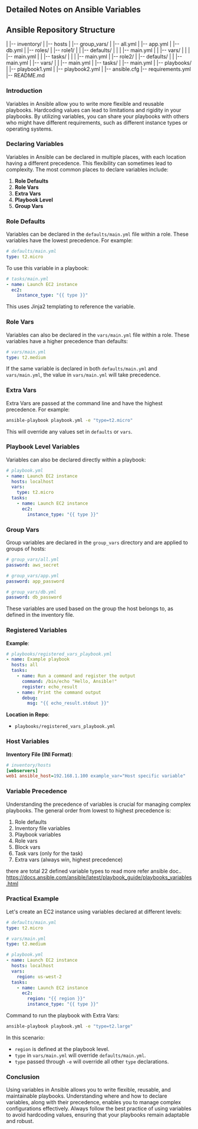 ## Detailed Notes on Ansible Variables

Ansible Repository Structure
---------------------------------
|
|-- inventory/
|   |-- hosts
|   |-- group_vars/
|       |-- all.yml
|       |-- app.yml
|       |-- db.yml
|
|-- roles/
|   |-- role1/
|   |   |-- defaults/
|   |   |   |-- main.yml
|   |   |-- vars/
|   |   |   |-- main.yml
|   |   |-- tasks/
|   |   |   |-- main.yml
|   |-- role2/
|       |-- defaults/
|       |   |-- main.yml
|       |-- vars/
|       |   |-- main.yml
|       |-- tasks/
|           |-- main.yml
|
|-- playbooks/
|   |-- playbook1.yml
|   |-- playbook2.yml
|
|-- ansible.cfg
|-- requirements.yml
|-- README.md


### Introduction
Variables in Ansible allow you to write more flexible and reusable playbooks. Hardcoding values can lead to limitations and rigidity in your playbooks. By utilizing variables, you can share your playbooks with others who might have different requirements, such as different instance types or operating systems.

### Declaring Variables
Variables in Ansible can be declared in multiple places, with each location having a different precedence. This flexibility can sometimes lead to complexity. The most common places to declare variables include:

1. **Role Defaults**
2. **Role Vars**
3. **Extra Vars**
4. **Playbook Level**
5. **Group Vars**

### Role Defaults
Variables can be declared in the `defaults/main.yml` file within a role. These variables have the lowest precedence. For example:
```yaml
# defaults/main.yml
type: t2.micro
```
To use this variable in a playbook:
```yaml
# tasks/main.yml
- name: Launch EC2 instance
  ec2:
    instance_type: "{{ type }}"
```
This uses Jinja2 templating to reference the variable.

### Role Vars
Variables can also be declared in the `vars/main.yml` file within a role. These variables have a higher precedence than defaults:
```yaml
# vars/main.yml
type: t2.medium
```
If the same variable is declared in both `defaults/main.yml` and `vars/main.yml`, the value in `vars/main.yml` will take precedence.

### Extra Vars
Extra Vars are passed at the command line and have the highest precedence. For example:
```sh
ansible-playbook playbook.yml -e "type=t2.micro"
```
This will override any values set in `defaults` or `vars`.

### Playbook Level Variables
Variables can also be declared directly within a playbook:
```yaml
# playbook.yml
- name: Launch EC2 instance
  hosts: localhost
  vars:
    type: t2.micro
  tasks:
    - name: Launch EC2 instance
      ec2:
        instance_type: "{{ type }}"
```

### Group Vars
Group variables are declared in the `group_vars` directory and are applied to groups of hosts:
```yaml
# group_vars/all.yml
password: aws_secret

# group_vars/app.yml
password: app_password

# group_vars/db.yml
password: db_password
```
These variables are used based on the group the host belongs to, as defined in the inventory file.

### Registered Variables

**Example**:

```yaml
# playbooks/registered_vars_playbook.yml
- name: Example playbook
  hosts: all
  tasks:
    - name: Run a command and register the output
      command: /bin/echo "Hello, Ansible!"
      register: echo_result
    - name: Print the command output
      debug:
        msg: "{{ echo_result.stdout }}"
```

**Location in Repo**:
- `playbooks/registered_vars_playbook.yml`

### Host Variables

**Inventory File (INI Format)**:
```ini
# inventory/hosts
[webservers]
web1 ansible_host=192.168.1.100 example_var="Host specific variable"
```


### Variable Precedence
Understanding the precedence of variables is crucial for managing complex playbooks. The general order from lowest to highest precedence is:
1. Role defaults
2. Inventory file variables
3. Playbook variables
4. Role vars
5. Block vars
6. Task vars (only for the task)
7. Extra vars (always win, highest precedence)

there are total 22 defined variable types to read more refer ansible doc.. https://docs.ansible.com/ansible/latest/playbook_guide/playbooks_variables.html


### Practical Example
Let's create an EC2 instance using variables declared at different levels:
```yaml
# defaults/main.yml
type: t2.micro

# vars/main.yml
type: t2.medium

# playbook.yml
- name: Launch EC2 instance
  hosts: localhost
  vars:
    region: us-west-2
  tasks:
    - name: Launch EC2 instance
      ec2:
        region: "{{ region }}"
        instance_type: "{{ type }}"
```
Command to run the playbook with Extra Vars:
```sh
ansible-playbook playbook.yml -e "type=t2.large"
```
In this scenario:
- `region` is defined at the playbook level.
- `type` in `vars/main.yml` will override `defaults/main.yml`.
- `type` passed through `-e` will override all other `type` declarations.

### Conclusion
Using variables in Ansible allows you to write flexible, reusable, and maintainable playbooks. Understanding where and how to declare variables, along with their precedence, enables you to manage complex configurations effectively. Always follow the best practice of using variables to avoid hardcoding values, ensuring that your playbooks remain adaptable and robust.